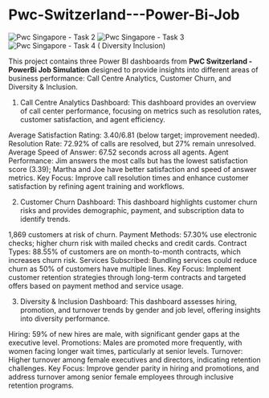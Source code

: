 # Pwc-Switzerland---Power-Bi-Job

![Pwc Singapore - Task 2](https://github.com/user-attachments/assets/d63763bb-29ab-48c4-9469-2037211d6b71)
![Pwc Singapore - Task 3](https://github.com/user-attachments/assets/0a1641a7-b42e-4b5d-aa89-2381d318fcb9)
![Pwc Singapore - Task 4 ( Diversity Inclusion)](https://github.com/user-attachments/assets/3bcc17d7-70fa-46a0-bd68-973715d9ca30)

This project contains three Power BI dashboards from **PwC Switzerland - PowerBi Job Simulation** designed to provide insights into different areas of business performance: Call Centre Analytics, Customer Churn, and Diversity & Inclusion.

1. Call Centre Analytics Dashboard:
This dashboard provides an overview of call center performance, focusing on metrics such as resolution rates, customer satisfaction, and agent efficiency.

Average Satisfaction Rating: 3.40/6.81 (below target; improvement needed).
Resolution Rate: 72.92% of calls are resolved, but 27% remain unresolved.
Average Speed of Answer: 67.52 seconds across all agents.
Agent Performance: Jim answers the most calls but has the lowest satisfaction score (3.39); Martha and Joe have better satisfaction and speed of answer metrics.
Key Focus: Improve call resolution times and enhance customer satisfaction by refining agent training and workflows.

2. Customer Churn Dashboard:
This dashboard highlights customer churn risks and provides demographic, payment, and subscription data to identify trends.

1,869 customers at risk of churn.
Payment Methods: 57.30% use electronic checks; higher churn risk with mailed checks and credit cards.
Contract Types: 88.55% of customers are on month-to-month contracts, which increases churn risk.
Services Subscribed: Bundling services could reduce churn as 50% of customers have multiple lines.
Key Focus: Implement customer retention strategies through long-term contracts and targeted offers based on payment method and service usage.

3. Diversity & Inclusion Dashboard:
This dashboard assesses hiring, promotion, and turnover trends by gender and job level, offering insights into diversity performance.

Hiring: 59% of new hires are male, with significant gender gaps at the executive level.
Promotions: Males are promoted more frequently, with women facing longer wait times, particularly at senior levels.
Turnover: Higher turnover among female executives and directors, indicating retention challenges.
Key Focus: Improve gender parity in hiring and promotions, and address turnover among senior female employees through inclusive retention programs.
